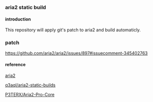 ### aria2 static build
#### introduction
This repository will apply git's patch to aria2 and build automaticly.

### patch
https://github.com/aria2/aria2/issues/897#issuecomment-345402763

#### reference
[aria2](https://aria2.github.io)

[q3aql/aria2-static-builds](https://github.com/q3aql/aria2-static-builds)

[P3TERX/Aria2-Pro-Core](https://github.com/P3TERX/Aria2-Pro-Core)
